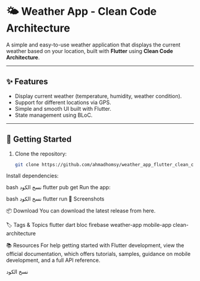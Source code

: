 # 🌤️ Weather App - Clean Code Architecture

A simple and easy-to-use weather application that displays the current weather based on your location, built with **Flutter** using **Clean Code Architecture**.

---

## ✨ Features
- Display current weather (temperature, humidity, weather condition).
- Support for different locations via GPS.
- Simple and smooth UI built with Flutter.
- State management using BLoC.

---

## 🚀 Getting Started

1. Clone the repository:
   ```bash
   git clone https://github.com/ahmadhomsy/weather_app_flutter_clean_code_architecture.git
Install dependencies:

bash
نسخ الكود
flutter pub get
Run the app:

bash
نسخ الكود
flutter run
📸 Screenshots
<!-- Replace with your screenshots -->



📦 Download
You can download the latest release from here.

🏷️ Tags & Topics
flutter dart bloc firebase weather-app mobile-app clean-architecture

📚 Resources
For help getting started with Flutter development, view the
official documentation, which offers tutorials,
samples, guidance on mobile development, and a full API reference.

نسخ الكود
